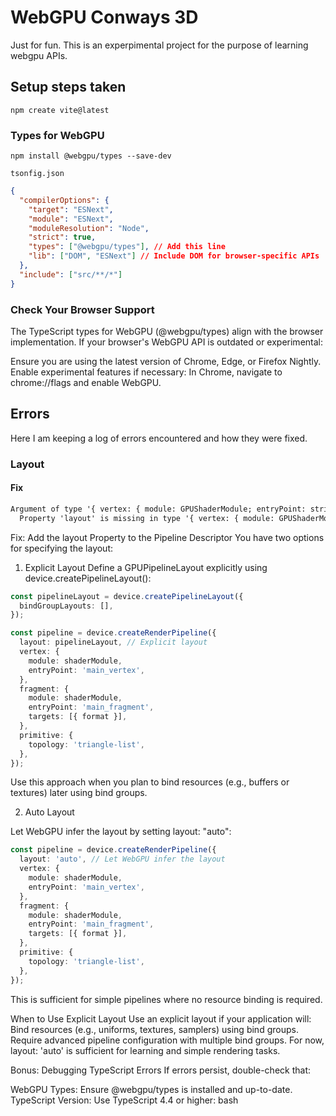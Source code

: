 # WebGPU Conways 3D

Just for fun. This is an experpimental project for the purpose of learning webgpu APIs.

## Setup steps taken

`npm create vite@latest`

### Types for WebGPU

`npm install @webgpu/types --save-dev`

`tsonfig.json`

```json
{
  "compilerOptions": {
    "target": "ESNext",
    "module": "ESNext",
    "moduleResolution": "Node",
    "strict": true,
    "types": ["@webgpu/types"], // Add this line
    "lib": ["DOM", "ESNext"] // Include DOM for browser-specific APIs
  },
  "include": ["src/**/*"]
}
```

### Check Your Browser Support

The TypeScript types for WebGPU (@webgpu/types) align with the browser implementation. If your browser's WebGPU API is outdated or experimental:

Ensure you are using the latest version of Chrome, Edge, or Firefox Nightly.
Enable experimental features if necessary:
In Chrome, navigate to chrome://flags and enable WebGPU.

## Errors

Here I am keeping a log of errors encountered and how they were fixed.

### Layout

#### Fix

```txt
Argument of type '{ vertex: { module: GPUShaderModule; entryPoint: string; }; fragment: { module: GPUShaderModule; entryPoint: string; targets: { format: GPUTextureFormat; }[]; }; primitive: { ...; }; }' is not assignable to parameter of type 'GPURenderPipelineDescriptor'.
  Property 'layout' is missing in type '{ vertex: { module: GPUShaderModule; entryPoint: string; }; fragment: { module: GPUShaderModule; entryPoint: string; targets: { format: GPUTextureFormat; }[]; }; primitive: { ...; }; }' but required in type 'GPURenderPipelineDescriptor'.ts(2345)
```

Fix: Add the layout Property to the Pipeline Descriptor
You have two options for specifying the layout:

1. Explicit Layout
Define a GPUPipelineLayout explicitly using device.createPipelineLayout():

```typescript
const pipelineLayout = device.createPipelineLayout({
  bindGroupLayouts: [],
});

const pipeline = device.createRenderPipeline({
  layout: pipelineLayout, // Explicit layout
  vertex: {
    module: shaderModule,
    entryPoint: 'main_vertex',
  },
  fragment: {
    module: shaderModule,
    entryPoint: 'main_fragment',
    targets: [{ format }],
  },
  primitive: {
    topology: 'triangle-list',
  },
});
```

Use this approach when you plan to bind resources (e.g., buffers or textures) later using bind groups.

2. Auto Layout

Let WebGPU infer the layout by setting layout: "auto":

```typescript
const pipeline = device.createRenderPipeline({
  layout: 'auto', // Let WebGPU infer the layout
  vertex: {
    module: shaderModule,
    entryPoint: 'main_vertex',
  },
  fragment: {
    module: shaderModule,
    entryPoint: 'main_fragment',
    targets: [{ format }],
  },
  primitive: {
    topology: 'triangle-list',
  },
});
```

This is sufficient for simple pipelines where no resource binding is required.

When to Use Explicit Layout
Use an explicit layout if your application will:
Bind resources (e.g., uniforms, textures, samplers) using bind groups.
Require advanced pipeline configuration with multiple bind groups.
For now, layout: 'auto' is sufficient for learning and simple rendering tasks.

Bonus: Debugging TypeScript Errors
If errors persist, double-check that:

WebGPU Types: Ensure @webgpu/types is installed and up-to-date.
TypeScript Version: Use TypeScript 4.4 or higher:
bash
